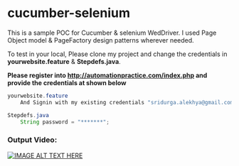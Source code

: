 # cucumber-selenium
This is a sample POC for Cucumber & selenium WedDriver.
I used Page Object model & PageFactory design patterns wherever needed.


To test in your local, Please clone my project and change the credentials in **yourwebsite.feature** & **Stepdefs.java**.

**Please register into http://automationpractice.com/index.php and provide the credentials at shown below**

```java
yourwebsite.feature
	And Signin with my existing credentials "sridurga.alekhya@gmail.com"

Stepdefs.java
	String password = "*******";
```


### Output Video:

[![IMAGE ALT TEXT HERE](https://img.youtube.com/vi/SerFjJDgwDE/0.jpg)](https://www.youtube.com/watch?v=SerFjJDgwDE)

